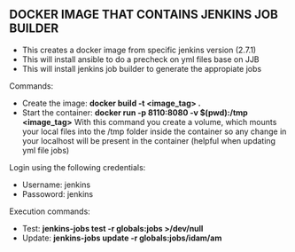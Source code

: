 ## DOCKER IMAGE THAT CONTAINS JENKINS JOB BUILDER

- This creates a docker image from specific jenkins version (2.7.1)
- This will install ansible to do a precheck on yml files base on JJB
- This will install jenkins job builder to generate the appropiate jobs

Commands:
* Create the image: **docker build -t <image_tag> .**
* Start the container: **docker run -p 8110:8080 -v $(pwd):/tmp <image_tag>**
With this command you create a volume, which mounts your local files into the /tmp folder inside the container
so any change in your localhost will be present in the container (helpful when updating yml file jobs)

Login using the following credentials:
* Username: jenkins
* Passoword: jenkins

Execution commands:
* Test: **jenkins-jobs test -r globals:jobs >/dev/null**
* Update: **jenkins-jobs update -r globals:jobs/idam/am**
